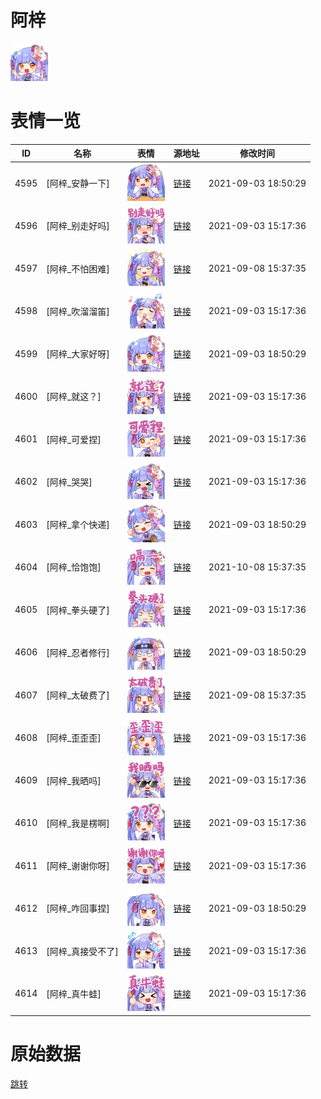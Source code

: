# 阿梓

<img src="./cover.png" height="60" alt="cover" />

# 表情一览

|ID|名称|表情|源地址|修改时间|
|----|----|----|----|----|
|4595|[阿梓_安静一下]|<img src="./pic/004595_%5B阿梓_安静一下%5D.png" height="60" alt="安静一下"/>|[链接](http://i0.hdslb.com/bfs/emote/7af9710c32b5855362e4e51f453aafc69ad477c1.png)|2021-09-03 18:50:29|
|4596|[阿梓_别走好吗]|<img src="./pic/004596_%5B阿梓_别走好吗%5D.png" height="60" alt="别走好吗"/>|[链接](http://i0.hdslb.com/bfs/emote/825a5cad43943e78bfbdabec9e05eb9c8304495c.png)|2021-09-03 15:17:36|
|4597|[阿梓_不怕困难]|<img src="./pic/004597_%5B阿梓_不怕困难%5D.png" height="60" alt="不怕困难"/>|[链接](http://i0.hdslb.com/bfs/emote/cad32051d40af7962a074643e56fb8829787a4e4.png)|2021-09-08 15:37:35|
|4598|[阿梓_吹溜溜笛]|<img src="./pic/004598_%5B阿梓_吹溜溜笛%5D.png" height="60" alt="吹溜溜笛"/>|[链接](http://i0.hdslb.com/bfs/emote/b6a549557850c30305614621bab2cd44e3e9d1ae.png)|2021-09-03 15:17:36|
|4599|[阿梓_大家好呀]|<img src="./pic/004599_%5B阿梓_大家好呀%5D.png" height="60" alt="大家好呀"/>|[链接](http://i0.hdslb.com/bfs/emote/d4f1d4b2e714b70aac6eb80bca46248484b169ad.png)|2021-09-03 18:50:29|
|4600|[阿梓_就这？]|<img src="./pic/004600_%5B阿梓_就这？%5D.png" height="60" alt="就这？"/>|[链接](http://i0.hdslb.com/bfs/emote/068aff7b43ac4c8e1ba3da3f8d992469934873a8.png)|2021-09-03 15:17:36|
|4601|[阿梓_可爱捏]|<img src="./pic/004601_%5B阿梓_可爱捏%5D.png" height="60" alt="可爱捏"/>|[链接](http://i0.hdslb.com/bfs/emote/86f4311dffefdbca5137da646a759a499bcec2d8.png)|2021-09-03 15:17:36|
|4602|[阿梓_哭哭]|<img src="./pic/004602_%5B阿梓_哭哭%5D.png" height="60" alt="哭哭"/>|[链接](http://i0.hdslb.com/bfs/emote/c58da59ee02481b1bd789a5716e8b35cbd62a4f2.png)|2021-09-03 15:17:36|
|4603|[阿梓_拿个快递]|<img src="./pic/004603_%5B阿梓_拿个快递%5D.png" height="60" alt="拿个快递"/>|[链接](http://i0.hdslb.com/bfs/emote/aa62163cdd5a2e5d522df52bfc8b142c68a7551c.png)|2021-09-03 18:50:29|
|4604|[阿梓_恰饱饱]|<img src="./pic/004604_%5B阿梓_恰饱饱%5D.png" height="60" alt="恰饱饱"/>|[链接](http://i0.hdslb.com/bfs/emote/0079ac89fca0f4c454fcdd313d3fb914dad21eaa.png)|2021-10-08 15:37:35|
|4605|[阿梓_拳头硬了]|<img src="./pic/004605_%5B阿梓_拳头硬了%5D.png" height="60" alt="拳头硬了"/>|[链接](http://i0.hdslb.com/bfs/emote/948455cf0f46474ccba914915e26414d8aa43277.png)|2021-09-03 15:17:36|
|4606|[阿梓_忍者修行]|<img src="./pic/004606_%5B阿梓_忍者修行%5D.png" height="60" alt="忍者修行"/>|[链接](http://i0.hdslb.com/bfs/emote/6ba29323bff0575148c27a14515408026ab3130e.png)|2021-09-03 18:50:29|
|4607|[阿梓_太破费了]|<img src="./pic/004607_%5B阿梓_太破费了%5D.png" height="60" alt="太破费了"/>|[链接](http://i0.hdslb.com/bfs/emote/5c4cb4178941c0b7adf22261377df72afa728637.png)|2021-09-08 15:37:35|
|4608|[阿梓_歪歪歪]|<img src="./pic/004608_%5B阿梓_歪歪歪%5D.png" height="60" alt="歪歪歪"/>|[链接](http://i0.hdslb.com/bfs/emote/0b88ff3f7228f20c1c58162de06a9b169ded1713.png)|2021-09-03 15:17:36|
|4609|[阿梓_我晒吗]|<img src="./pic/004609_%5B阿梓_我晒吗%5D.png" height="60" alt="我晒吗"/>|[链接](http://i0.hdslb.com/bfs/emote/7090d56003040f4970d4b181900e7e140910dfaf.png)|2021-09-03 15:17:36|
|4610|[阿梓_我是楞啊]|<img src="./pic/004610_%5B阿梓_我是楞啊%5D.png" height="60" alt="我是楞啊"/>|[链接](http://i0.hdslb.com/bfs/emote/d174d5cbcf1926ab8155cf1578d339cc3a1fc1aa.png)|2021-09-03 15:17:36|
|4611|[阿梓_谢谢你呀]|<img src="./pic/004611_%5B阿梓_谢谢你呀%5D.png" height="60" alt="谢谢你呀"/>|[链接](http://i0.hdslb.com/bfs/emote/4ccadbabe83c2f3d78feb42e373f22a5e4dc5bd1.png)|2021-09-03 15:17:36|
|4612|[阿梓_咋回事捏]|<img src="./pic/004612_%5B阿梓_咋回事捏%5D.png" height="60" alt="咋回事捏"/>|[链接](http://i0.hdslb.com/bfs/emote/215a970be2a0cca455f95e5f3fb2d2ec95566666.png)|2021-09-03 18:50:29|
|4613|[阿梓_真接受不了]|<img src="./pic/004613_%5B阿梓_真接受不了%5D.png" height="60" alt="真接受不了"/>|[链接](http://i0.hdslb.com/bfs/emote/ee2157b9840a826084137c8625a2187d07ff4dde.png)|2021-09-03 15:17:36|
|4614|[阿梓_真牛蛙]|<img src="./pic/004614_%5B阿梓_真牛蛙%5D.png" height="60" alt="真牛蛙"/>|[链接](http://i0.hdslb.com/bfs/emote/106c57e2be43dbe4df6a4a8a1b81e24182f4d0ab.png)|2021-09-03 15:17:36|

# 原始数据

[跳转](./raw.json)


